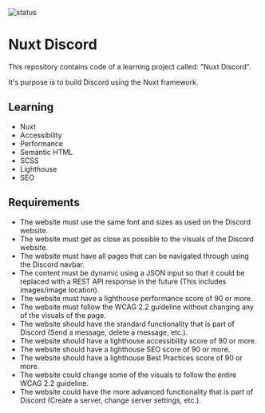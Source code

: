 ![status](https://badgen.net/static/status/planned/grey/)

# Nuxt Discord

This repository contains code of a learning project called: "Nuxt Discord".

It's purpose is to build Discord using the Nuxt framework.

## Learning

- Nuxt
- Accessibility
- Performance
- Semantic HTML
- SCSS
- Lighthouse
- SEO

## Requirements

- The website must use the same font and sizes as used on the Discord website.
- The website must get as close as possible to the visuals of the Discord website.
- The website must have all pages that can be navigated through using the Discord navbar.
- The content must be dynamic using a JSON input so that it could be replaced with a REST API response in the future (This includes images/image location).
- The website must have a lighthouse performance score of 90 or more.
- The website must follow the WCAG 2.2 guideline without changing any of the visuals of the page.
- The website should have the standard functionality that is part of Discord (Send a message, delete a message, etc.).
- The website should have a lighthouse accessibility score of 90 or more.
- The website should have a lighthouse SEO score of 90 or more.
- The website should have a lighthouse Best Practices score of 90 or more.
- The website could change some of the visuals to follow the entire WCAG 2.2 guideline.
- The website could have the more advanced functionality that is part of Discord (Create a server, change server settings, etc.).
